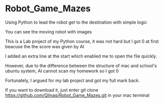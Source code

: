 # Robot_Game_Mazes
Using Python to lead the robot get to the destination with simple logic

You can see the moving robot with images

This is a Lab project of my Python course, it was not hard but I got 0 at first beacuse the the score was given by AI

I added an extra line at the start which enabled me to open the file quickly.

However, due to the difference between the structure of mac and school's ubuntu system, AI cannot scan my homework so I got 0

Fortunately, I argued for my lab project and got my full mark back.

If you want to download it, just enter git clone https://github.com/Qlinaq/Robot_Game_Mazes.git in your mac terminal
